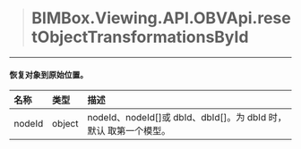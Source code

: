 > #  BIMBox.Viewing.API.OBVApi.resetObjectTransformationsById

---

####  恢复对象到原始位置。

| 名称 | 类型 | 描述 |
| :--- | :--- | :--- |
| nodeId | object |   nodeId、nodeId\[\]或 dbId、dbId\[\]。为 dbId 时，默认 取第一个模型。 |



